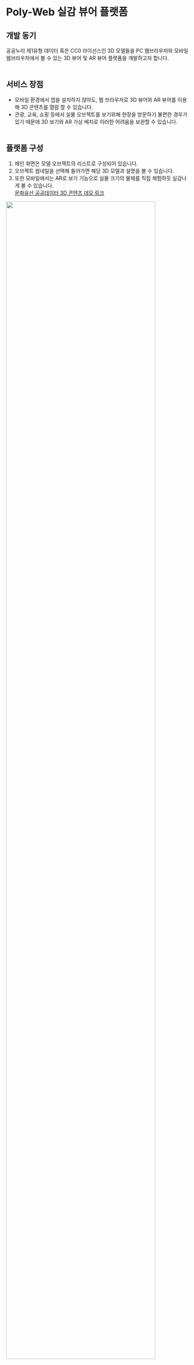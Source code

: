 # Poly-Web 실감 뷰어 플랫폼

## 개발 동기
공공누리 제1유형 데이터 혹은 CC0 라이선스인 3D 모델들을 PC 웹브라우저와 모바일 웹브라우저에서 볼 수 있는 3D 뷰어 및 AR 뷰어 플랫폼을 개발하고자 합니다.
<br><br>

## 서비스 장점
- 모바일 환경에서 앱을 설치하지 않아도, 웹 브라우저로 3D 뷰어와 AR 뷰어를 이용해 3D 콘텐츠를 열람 할 수 있습니다.
- 관광, 교육, 쇼핑 등에서 실물 오브젝트를 보기위해 현장을 방문하기 불편한 경우가 있기 때문에 3D 보기와 AR 가상 배치로 이러한 어려움을 보완할 수 있습니다.
<br><br>

## 플랫폼 구성 
1. 메인 화면은 모델 오브젝트의 리스트로 구성되어 있습니다.
2. 오브젝트 썸네일을 선택해 들어가면 해당 3D 모델과 설명을 볼 수 있습니다.
3. 또한 모바일에서는 AR로 보기 기능으로 실물 크기의 물체를 직접 체험하듯 실감나게 볼 수 있습니다.<br>
[문화유산 공공데이터 3D 콘텐츠 데모 링크](https://www.k-heritage.xyz/models)
<p align="left"><img src="./imgs/demo_mainpage.jpg" width="90%">
<img src="./imgs/demo_viewerpage.jpg" width="90%">

</p>
<br>
<br>

## 3D 및 AR 뷰어 모바일 웹페이지 예시
- 도기 기마인물형 뿔잔 (우리나라 문화유산 공공데이터) <br>
[3D 콘텐츠 데모 링크](https://www.k-heritage.xyz/models/8662da3f-333f-4646-a67f-a604c28b8d52)   

<p align="left">
<!-- <img src="./imgs/demo0_mainpage.jpg" width="30%" style="border: 3px solid black"> -->
<img src="./imgs/demo1_3d_view0.jpg" width="30%" style="border: 3px solid black">
<img src="./imgs/demo1_ar_view0.jpg" width="30%" style="border: 3px solid black">
<img src="./imgs/demo1_QRCodeImg.jpg" width="30%">
<br>
<br>

- 도기 서수형 명기 (우리나라 문화유산 공공데이터) <br> 
[3D 콘텐츠 데모 링크](https://www.k-heritage.xyz/models/9c2c3e89-53d6-453b-a5f3-fa164f2d5609) 
 
<p align="left">
<!-- <img src="./imgs/demo0_mainpage.jpg" width="30%" style="border: 3px solid black"> -->
<img src="./imgs/demo2_3d_view0.jpg" width="30%" style="border: 3px solid black">
<img src="./imgs/demo2_ar_view0.jpg" width="30%" style="border: 3px solid black">
<img src="./imgs/demo2_QRCodeImg.jpg" width="30%">
</p>
<br>


## 별도의 플랫폼을 개설해 이용하고 싶은 경우
* 본 프로젝트를 이용하여 공공 3D 모델 플랫폼을 자체 개설할 수 있습니다. 
* 설치는 INSTALLATION.md를 참고 바랍니다. AWS S3 등의 셋팅이 필요합니다.
